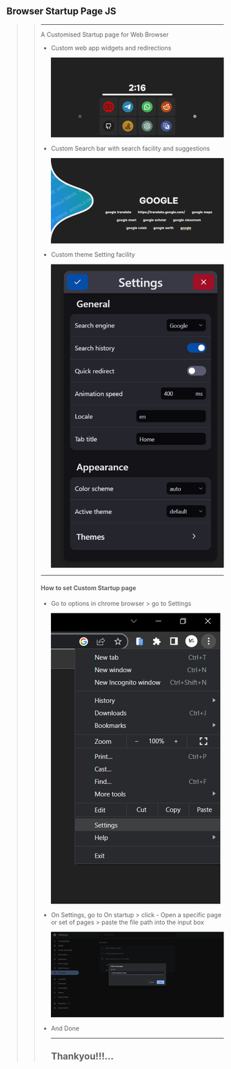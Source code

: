 ## Browser Startup Page JS

>> ---
>>
>> A Customised Startup page for Web Browser
>>
>> * Custom web app widgets and redirections
>>
>>   ![1683363163720](image/README/1683363163720.png)
>> * Custom Search bar with search facility and suggestions
>>
>>   ![1683363172326](image/README/1683363172326.png)
>> * Custom theme Setting facility
>>
>>   ![1683363181862](image/README/1683363181862.png)
>>
>> ---
>>
>> #### How to set Custom Startup page
>>
>> * Go to options in chrome browser > go to Settings
>>
>>   ![1683363200969](image/README/1683363200969.png)
>> * On Settings, go to On startup > click - Open a specific page or set of pages > paste the file path into the input box
>>
>>   ![1683363391767](image/README/1683363391767.png)
>> * And Done
>>
>>   ---
>>
>>   ## Thankyou!!!...
>>
>
